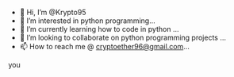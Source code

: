 - 👋 Hi, I’m @Krypto95
- 👀 I’m interested in python programming...
- 🌱 I’m currently learning how to code in python ...
- 💞️ I’m looking to collaborate on python programming projects ...
- 📫 How to reach me @ cryptoether96@gmail.com...

<!---
Krypto95/Krypto95 is a ✨ special ✨ repository because its `README.md` (this file) appears on your GitHub profile.
You can click the Preview link to take a look at your changes.
--->you
